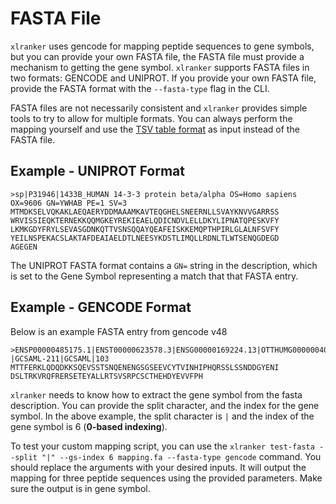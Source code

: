 # FASTA File

`xlranker` uses gencode for mapping peptide sequences to gene symbols, but you can provide your own FASTA file, the FASTA file must provide a mechanism to getting the gene symbol. `xlranker` supports FASTA files in two formats: GENCODE and UNIPROT. If you provide your own FASTA file, provide the FASTA format with the `--fasta-type` flag in the CLI.

FASTA files are not necessarily consistent and `xlranker` provides simple tools to try to allow for multiple formats. You can always perform the mapping yourself and use the [TSV table format](custom_mapping_table.md) as input instead of the FASTA file.

## Example - UNIPROT Format

```fasta
>sp|P31946|1433B_HUMAN 14-3-3 protein beta/alpha OS=Homo sapiens OX=9606 GN=YWHAB PE=1 SV=3
MTMDKSELVQKAKLAEQAERYDDMAAAMKAVTEQGHELSNEERNLLSVAYKNVVGARRSS
WRVISSIEQKTERNEKKQQMGKEYREKIEAELQDICNDVLELLDKYLIPNATQPESKVFY
LKMKGDYFRYLSEVASGDNKQTTVSNSQQAYQEAFEISKKEMQPTHPIRLGLALNFSVFY
YEILNSPEKACSLAKTAFDEAIAELDTLNEESYKDSTLIMQLLRDNLTLWTSENQGDEGD
AGEGEN
```

The UNIPROT FASTA format contains a `GN=` string in the description, which is set to the Gene Symbol representing a match that that FASTA entry.

## Example - GENCODE Format

Below is an example FASTA entry from gencode v48

```FASTA
>ENSP00000485175.1|ENST00000623578.3|ENSG00000169224.13|OTTHUMG00000040648.6|-|GCSAML-211|GCSAML|103
MTTFERKLQDQDKKSQEVSSTSNQENENGSGSEEVCYTVINHIPHQRSSLSSNDDGYENI
DSLTRKVRQFRERSETEYALLRTSVSRPCSCTHEHDYEVVFPH
```

`xlranker` needs to know how to extract the gene symbol from the fasta description. You can provide the split character, and the index for the gene symbol. In the above example, the split character is `|` and the index of the gene symbol is 6 (**0-based indexing**).

To test your custom mapping script, you can use the `xlranker test-fasta --split "|" --gs-index 6 mapping.fa --fasta-type gencode` command. You should replace the arguments with your desired inputs. It will output the mapping for three peptide sequences using the provided parameters. Make sure the output is in gene symbol.
